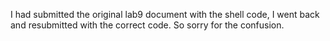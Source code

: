 I had submitted the original lab9 document with the shell code, I went back and resubmitted with the correct code. So sorry for the confusion.
